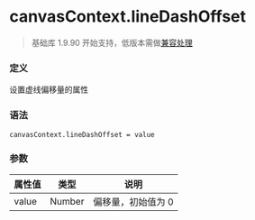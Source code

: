 <!-- https://developers.weixin.qq.com/miniprogram/dev/api/canvas/line-dash-offset.html -->

canvasContext.lineDashOffset
============================

> 基础库 1.9.90 开始支持，低版本需做[兼容处理](https://developers.weixin.qq.com/miniprogram/dev/framework/compatibility.html)

### 定义

设置虚线偏移量的属性

### 语法

    canvasContext.lineDashOffset = value
    

### 参数

  属性值  |  类型     |  说明         
----------|-----------|---------------
  value   |  Number   |偏移量，初始值为 0
